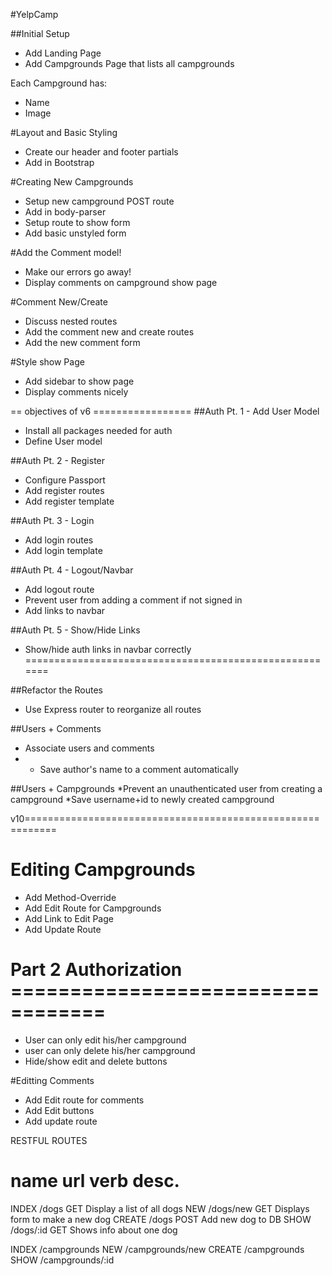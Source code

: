 #YelpCamp

##Initial Setup
* Add Landing Page
* Add Campgrounds Page that lists all campgrounds

Each Campground has:
   * Name
   * Image

#Layout and Basic Styling
* Create our header and footer partials
* Add in Bootstrap

#Creating New Campgrounds
* Setup new campground POST route
* Add in body-parser
* Setup route to show form
* Add basic unstyled form

<!--#Style the campgrounds page-->
<!--* Add a better header/title-->
<!--* Make campgrounds display in a grid-->

<!--#Style the Navbar and Form-->
<!--* Add a navbar to all templates-->
<!--* Style the new campground form-->

<!--#Add Mongoose-->
<!--* Install and configure mongoose-->
<!--* Setup campground model-->
<!--* Use campground model inside of our routes!-->

#Add the Comment model!
* Make our errors go away!
* Display comments on campground show page

#Comment New/Create
* Discuss nested routes
* Add the comment new and create routes
* Add the new comment form

#Style show Page
* Add sidebar to show page
* Display comments nicely

== objectives of v6 =================
##Auth Pt. 1 - Add User Model
* Install all packages needed for auth
* Define User model 

##Auth Pt. 2 - Register   
* Configure Passport
* Add register routes
* Add register template

##Auth Pt. 3 - Login
* Add login routes
* Add login template

##Auth Pt. 4 - Logout/Navbar
* Add logout route
* Prevent user from adding a comment if not signed in
* Add links to navbar

##Auth Pt. 5 - Show/Hide Links
* Show/hide auth links in navbar correctly
=======================================================

##Refactor the Routes
* Use Express router to reorganize all routes

##Users + Comments
* Associate users and comments
* * Save author's name to a comment automatically

##Users + Campgrounds
*Prevent an unauthenticated user from creating a campground
*Save username+id to newly created campground


v10===========================================================
# Editing Campgrounds
* Add Method-Override
* Add Edit Route for Campgrounds
* Add Link to Edit Page
* Add Update Route

# Part 2 Authorization ==================================
* User can only edit his/her campground
* user can only delete his/her campground
* Hide/show edit and delete buttons

#Editting Comments
* Add Edit route for comments
* Add Edit buttons
* Add update route

RESTFUL ROUTES

name      url      verb    desc.
===============================================
INDEX   /dogs      GET   Display a list of all dogs
NEW     /dogs/new  GET   Displays form to make a new dog
CREATE  /dogs      POST  Add new dog to DB
SHOW    /dogs/:id  GET   Shows info about one dog

INDEX   /campgrounds
NEW     /campgrounds/new
CREATE  /campgrounds
SHOW    /campgrounds/:id

